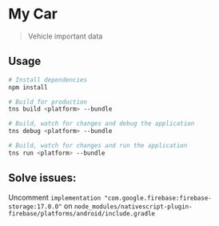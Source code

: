 # My Car

> Vehicle important data


## Usage

``` bash
# Install dependencies
npm install

# Build for production
tns build <platform> --bundle

# Build, watch for changes and debug the application
tns debug <platform> --bundle

# Build, watch for changes and run the application
tns run <platform> --bundle
```


## Solve issues:
Uncomment `implementation "com.google.firebase:firebase-storage:17.0.0"` on `node_modules/nativescript-plugin-firebase/platforms/android/include.gradle`